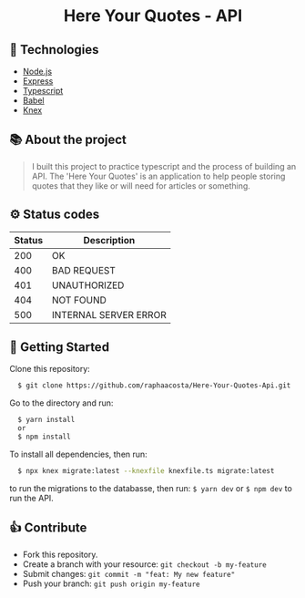 <h1 align="center">
  Here Your Quotes - API
</h1>

## 📌 Technologies

  - [Node.js](https://nodejs.org/en/)
  - [Express](https://expressjs.com/)
  - [Typescript](https://www.typescriptlang.org/)
  - [Babel](https://babeljs.io/)
  - [Knex](http://knexjs.org/)

## 📚 About the project
  > I built this project to practice typescript and the process of building an API. The 'Here Your Quotes' is an application to help people storing quotes that they like or will need for articles or something.

## ⚙ Status codes

| Status   | Description           |
| ---      | ---                   |
| 200      | OK                    |
| 400      | BAD REQUEST           |
| 401      | UNAUTHORIZED          |
| 404      | NOT FOUND             |
| 500      | INTERNAL SERVER ERROR |

## 🚀 Getting Started

  Clone this repository:
```bash
  $ git clone https://github.com/raphaacosta/Here-Your-Quotes-Api.git
```
  Go to the directory and run:
```bash
  $ yarn install
  or
  $ npm install
```

  To install all dependencies, then run:
```bash
  $ npx knex migrate:latest --knexfile knexfile.ts migrate:latest
```
  to run the migrations to the databasse, then run: `$ yarn dev` or `$ npm dev` to run the API.

  ## 👍 Contribute

- Fork this repository.
- Create a branch with your resource: `git checkout -b my-feature`
- Submit changes: `git commit -m "feat: My new feature"`
- Push your branch: `git push origin my-feature`